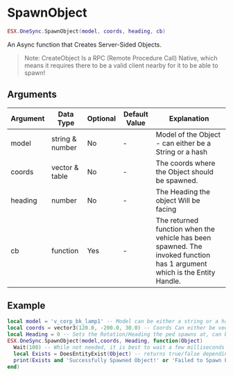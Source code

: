# SpawnObject

```lua
ESX.OneSync.SpawnObject(model, coords, heading, cb)
```

An Async function that Creates Server-Sided Objects.

> Note: CreateObject Is a RPC (Remote Procedure Call) Native, which means it requires there to be a valid client nearby for it to be able to spawn!

## Arguments

| Argument | Data Type       | Optional | Default Value | Explanation                                                                                                              |
| -------- | --------------- | -------- | ------------- | ------------------------------------------------------------------------------------------------------------------------ |
| model    | string & number | No       | -             | Model of the Object - can either be a String or a hash                                                                   |
| coords   | vector & table  | No       | -             | The coords where the Object should be spawned.                                                                           |
| heading  | number          | No       | -             | The Heading the object Will be facing                                                                                    |
| cb       | function        | Yes      | -             | The returned function when the vehicle has been spawned. The invoked function has 1 argument which is the Entity Handle. |

## Example

```lua
local model = 'v_corp_bk_lamp1' -- Model can be either a string or a hash
local coords = vector3(120.0, -200.0, 30.0) -- Coords Can either be vector or a table (such as {x = 0, y = 0, z = 0})
local Heading = 0 -- Sets the Rotation/Heading the ped spawns at, can be any number
ESX.OneSync.SpawnObject(model,coords, Heading, function(Object)
  Wait(100) -- While not needed, it is best to wait a few milliseconds to ensure the Object is available
  local Exists = DoesEntityExist(Object) -- returns true/false depending on if the Object exists.
  print(Exists and 'Successfully Spawned Object!' or 'Failed to Spawn Failed!')
end)
```
